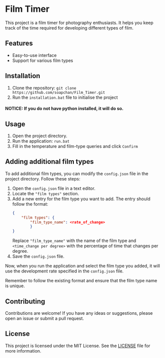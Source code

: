 # Film Timer

This project is a film timer for photography enthusiasts. It helps you keep track of the time required for developing different types of film.

## Features

- Easy-to-use interface
- Support for various film types

## Installation

1. Clone the repository: `git clone https://github.com/soapchan/Film_Timer.git`
2. Run the `installation.bat` file to initialise the project

#### NOTICE: If you do not have python installed, it will do so.

## Usage

1. Open the project directory.
2. Run the application: `run.bat`
3. Fill in the temperature and film-type queries and click `Confirm`

## Adding additional film types

To add additional film types, you can modify the `config.json` file in the project directory. Follow these steps:

1. Open the `config.json` file in a text editor.
2. Locate the `"film types"` section.
3. Add a new entry for the film type you want to add. The entry should follow the format:
    ```json
    {
        "film types": {
            "film_type_name": <rate_of_change>
            }
    }
    ```
    Replace `"film_type_name"` with the name of the film type and `<time_change per degree>` with the percentage of time that changes per degree.
4. Save the `config.json` file.

Now, when you run the application and select the film type you added, it will use the development rate specified in the `config.json` file.

Remember to follow the existing format and ensure that the film type name is unique.


## Contributing

Contributions are welcome! If you have any ideas or suggestions, please open an issue or submit a pull request.

## License

This project is licensed under the MIT License. See the [LICENSE](LICENSE) file for more information.
